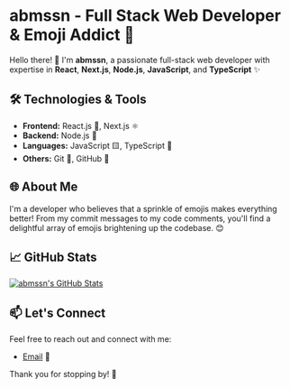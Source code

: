 # abmssn - Full Stack Web Developer & Emoji Addict 🚀

Hello there! 👋 I'm **abmssn**, a passionate full-stack web developer with expertise in **React**, **Next.js**, **Node.js**, **JavaScript**, and **TypeScript** ✨

## 🛠️ Technologies & Tools

- **Frontend:** React.js 💙, Next.js ⚛️
- **Backend:** Node.js 💚
- **Languages:** JavaScript 🟨, TypeScript 🔷
- **Others:** Git 🌟, GitHub 🐙

## 🌐 About Me

I'm a developer who believes that a sprinkle of emojis makes everything better! From my commit messages to my code comments, you'll find a delightful array of emojis brightening up the codebase. 😊

## 📈 GitHub Stats

[![abmssn's GitHub Stats](https://github-readme-stats.vercel.app/api?username=abmssn&show_icons=true&theme=radical)](https://github.com/abmssn)

## 📫 Let's Connect

Feel free to reach out and connect with me:

- [Email](mailto:abmssn@outlook.com) 💌

Thank you for stopping by! 🎉
